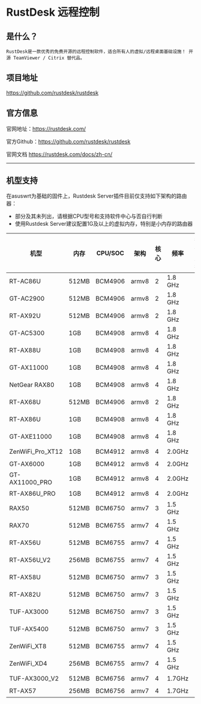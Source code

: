 # RustDesk 远程控制

## 是什么？
`RustDesk是一款优秀的免费开源的远程控制软件，适合所有人的虚拟/远程桌面基础设施！ 开源 TeamViewer / Citrix 替代品。`


## 项目地址
https://github.com/rustdesk/rustdesk

## 官方信息  

官网地址：https://rustdesk.com/

官方Github：https://github.com/rustdesk/rustdesk

官网文档 https://rustdesk.com/docs/zh-cn/

---

## 机型支持

在asuswrt为基础的固件上，Rustdesk Server插件目前仅支持如下架构的路由器：

- 部分及其未列出，请根据CPU型号和支持软件中心与否自行判断
- 使用Rustdesk Server建议配置1G及以上的虚拟内存，特别是小内存的路由器

| 机型             | 内存  | CPU/SOC | 架构  | 核心 | 频率    | 插件支持 |
| ---------------- | ----- | ------- | ----- | ---- | ------- | ------------- |
| RT-AC86U         | 512MB | BCM4906 | armv8 | 2    | 1.8 GHz | ✔️             |
| GT-AC2900        | 512MB | BCM4906 | armv8 | 2    | 1.8 GHz | ✔️             |
| RT-AX92U         | 512MB | BCM4906 | armv8 | 2    | 1.8 GHz | ✔️             |
| GT-AC5300        | 1GB   | BCM4908 | armv8 | 4    | 1.8 GHz | ✔️             |
| RT-AX88U         | 1GB   | BCM4908 | armv8 | 4    | 1.8 GHz | ✔️             |
| GT-AX11000       | 1GB   | BCM4908 | armv8 | 4    | 1.8 GHz | ✔️             |
| NetGear RAX80    | 1GB   | BCM4908 | armv8 | 4    | 1.8 GHz | ✔️             |
| RT-AX68U         | 512MB | BCM4906 | armv8 | 2    | 1.8 GHz | ✔️             |
| RT-AX86U         | 1GB   | BCM4908 | armv8 | 4    | 1.8 GHz | ✔️             |
| GT-AXE11000      | 1GB   | BCM4908 | armv8 | 4    | 1.8 GHz | ✔️             |
| ZenWiFi_Pro_XT12 | 1GB   | BCM4912 | armv8 | 4    | 2.0GHz  | ✔️             |
| GT-AX6000        | 1GB   | BCM4912 | armv8 | 4    | 2.0GHz  | ✔️             |
| GT-AX11000_PRO   | 1GB   | BCM4912 | armv8 | 4    | 2.0GHz  | ✔️             |
| RT-AX86U_PRO     | 1GB   | BCM4912 | armv8 | 4    | 2.0GHz  | ✔️             |
| RAX50            | 512MB | BCM6750 | armv7 | 3    | 1.5 GHz | ✔️            |
| RAX70            | 512MB | BCM6755 | armv7 | 4    | 1.5 GHz | ✔️              |
| RT-AX56U         | 512MB | BCM6755 | armv7 | 4    | 1.5 GHz | ✔️            |
| RT-AX56U_V2      | 256MB | BCM6755 | armv7 | 4    | 1.5 GHz | ✔️            |
| RT-AX58U         | 512MB | BCM6750 | armv7 | 3    | 1.5 GHz | ✔️             |
| RT-AX82U         | 512MB | BCM6750 | armv7 | 3    | 1.5 GHz | ✔️              |
| TUF-AX3000       | 512MB | BCM6750 | armv7 | 3    | 1.5 GHz | ✔️              |
| TUF-AX5400       | 512MB | BCM6750 | armv7 | 3    | 1.5 GHz | ✔️              |
| ZenWiFi_XT8      | 512MB | BCM6755 | armv7 | 4    | 1.5 GHz | ✔️              |
| ZenWiFi_XD4      | 256MB | BCM6755 | armv7 | 4    | 1.5 GHz | ✔️              |
| TUF-AX3000_V2    | 512MB | BCM6756 | armv7 | 4    | 1.7GHz  | ✔️             |
| RT-AX57          | 256MB | BCM6756 | armv7 | 4    | 1.7GHz  | ✔️              |
